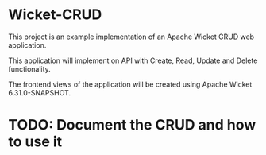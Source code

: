 # Wicket-CRUD
This project is an example implementation of an Apache Wicket CRUD web application.

This application will implement on API with Create, Read, Update and Delete functionality.

The frontend views of the application will be created using Apache Wicket 6.31.0-SNAPSHOT.

# TODO: Document the CRUD and how to use it
